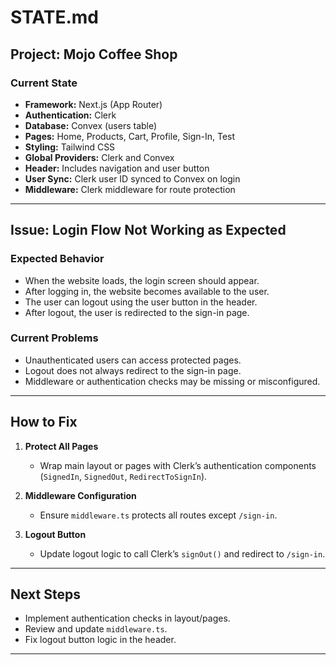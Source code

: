 # STATE.md

## Project: Mojo Coffee Shop

### Current State

- **Framework:** Next.js (App Router)
- **Authentication:** Clerk
- **Database:** Convex (users table)
- **Pages:** Home, Products, Cart, Profile, Sign-In, Test
- **Styling:** Tailwind CSS
- **Global Providers:** Clerk and Convex
- **Header:** Includes navigation and user button
- **User Sync:** Clerk user ID synced to Convex on login
- **Middleware:** Clerk middleware for route protection

---

## Issue: Login Flow Not Working as Expected

### Expected Behavior

- When the website loads, the login screen should appear.
- After logging in, the website becomes available to the user.
- The user can logout using the user button in the header.
- After logout, the user is redirected to the sign-in page.

### Current Problems

- Unauthenticated users can access protected pages.
- Logout does not always redirect to the sign-in page.
- Middleware or authentication checks may be missing or misconfigured.

---

## How to Fix

1. **Protect All Pages**
   - Wrap main layout or pages with Clerk’s authentication components (`SignedIn`, `SignedOut`, `RedirectToSignIn`).

2. **Middleware Configuration**
   - Ensure `middleware.ts` protects all routes except `/sign-in`.

3. **Logout Button**
   - Update logout logic to call Clerk’s `signOut()` and redirect to `/sign-in`.

---

## Next Steps

- Implement authentication checks in layout/pages.
- Review and update `middleware.ts`.
- Fix logout button logic in the header.

---